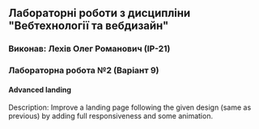 ## Лабораторні роботи з дисципліни "Вебтехнології та вебдизайн"

### Виконав: Лехів Олег Романович (ІР-21)
### Лабораторна робота №2 (Варіант 9)

#### Advanced landing

Description: Improve a landing page following the given design (same as previous) by adding full responsiveness and some animation.